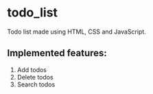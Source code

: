 # todo_list
Todo list made using HTML, CSS and JavaScript.

## Implemented features:
1. Add todos
2. Delete todos
3. Search todos
